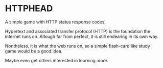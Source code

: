 # HTTPHEAD
A simple game with HTTP status response codes.

Hypertext and associated transfer protocol (HTTP) is the foundation the internet runs on. Altough far from perfect, it is still endearing in its own way.

Nontheless, it is what the web runs on, so a simple flash-card like study game would be a good idea. 

Maybe even get others interested in learning more.
